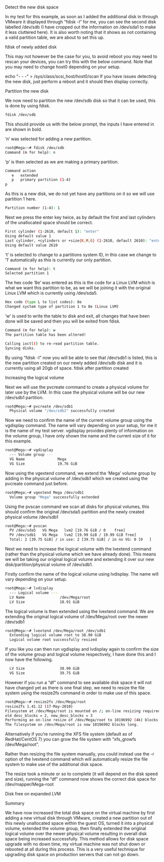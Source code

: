 Detect the new disk space

In my test for this example, as soon as I added the additional disk in through VMware it displayed through “fdisk -l” for me, you can see the second disk labelled /dev/sdb (I have cropped out the information on /dev/sda1 to make it less cluttered here). It is also worth noting that it shows as not containing a valid partition table, we are about to set this up.

fdisk of newly added disk

This may not however be the case for you, to avoid reboot you may need to rescan your devices, you can try this with the below command. Note that you may need to change host0 depending on your setup.

echo "- - -" > /sys/class/scsi_host/host0/scan
If you have issues detecting the new disk, just perform a reboot and it should then display correctly.

Partition the new disk

We now need to partition the new /dev/sdb disk so that it can be used, this is done by using fdisk.
```bash
fdisk /dev/sdb
```
This should provide us with the below prompt, the inputs I have entered in are shown in bold.

‘n’ was selected for adding a new partition.
```bash
root@Mega:~# fdisk /dev/sdb
Command (m for help): n
```
‘p’ is then selected as we are making a primary partition.
```bash
Command action
   e   extended
   p   primary partition (1-4)
p
```
As this is a new disk, we do not yet have any partitions on it so we will use partition 1 here.
```bash
Partition number (1-4): 1
```
Next we press the enter key twice, as by default the first and last cylinders of the unallocated space should be correct.
```bash
First cylinder (1-2610, default 1): "enter"
Using default value 1
Last cylinder, +cylinders or +size{K,M,G} (1-2610, default 2610): "enter"
Using default value 2610
```
‘t’ is selected to change to a partitions system ID, in this case we change to ’1′ automatically as this is currently our only partition.
```bash
Command (m for help): t
Selected partition 1
```
The hex code ’8e’ was entered as this is the code for a Linux LVM which is what we want this partition to be, as we will be joining it with the original Linux LVM which is currently using /dev/sda5.
```bash
Hex code (type L to list codes): 8e
Changed system type of partition 1 to 8e (Linux LVM)
```
‘w’ is used to write the table to disk and exit, all changes that have been done will be saved and then you will be exited from fdisk.
```bash
Command (m for help): w
The partition table has been altered!

Calling ioctl() to re-read partition table.
Syncing disks.
```
By using “fdisk -l” now you will be able to see that /dev/sdb1 is listed, this is the new partition created on our newly added /dev/sdb disk and it is currently using all 20gb of space.
fdisk after partition created

Increasing the logical volume

Next we will use the pvcreate command to create a physical volume for later use by the LVM. In this case the physical volume will be our new /dev/sdb1 partition.
```bash
root@Mega:~# pvcreate /dev/sdb1
  Physical volume "/dev/sdb1" successfully created
```
Now we need to confirm the name of the current volume group using the vgdisplay command. The name will vary depending on your setup, for me it is the name of my test server. vgdisplay provides plenty of information on the volume group, I have only shown the name and the current size of it for this example.
```bash
root@Mega:~# vgdisplay
  --- Volume group ---
  VG Name               Mega
  VG Size               19.76 GiB
```
Now using the vgextend command, we extend the ‘Mega’ volume group by adding in the physical volume of /dev/sdb1 which we created using the pvcreate command just before.
```bash
root@Mega:~# vgextend Mega /dev/sdb1
  Volume group "Mega" successfully extended
```
Using the pvscan command we scan all disks for physical volumes, this should confirm the original /dev/sda5 partition and the newly created physical volume /dev/sdb1
```bash
root@Mega:~# pvscan
  PV /dev/sda5   VG Mega   lvm2 [19.76 GiB / 0    free]
  PV /dev/sdb1   VG Mega   lvm2 [19.99 GiB / 19.99 GiB free]
  Total: 2 [39.75 GiB] / in use: 2 [39.75 GiB] / in no VG: 0 [0   ]
```
Next we need to increase the logical volume with the lvextend command (rather than the physical volume which we have already done). This means we will be taking our original logical volume and extending it over our new disk/partition/physical volume of /dev/sdb1.

Firstly confirm the name of the logical volume using lvdisplay. The name will vary depending on your setup.
```bash
root@Mega:~# lvdisplay
  --- Logical volume ---
  LV Name                /dev/Mega/root
  LV Size                18.91 GiB

```
The logical volume is then extended using the lvextend command. We are extending the original logical volume of /dev/Mega/root over the newer /dev/sdb1
```bash
root@Mega:~# lvextend /dev/Mega/root /dev/sdb1
  Extending logical volume root to 38.90 GiB
  Logical volume root successfully resized
```
If you like you can then run vgdisplay and lvdisplay again to confirm the size of the volume group and logical volume respectively, I have done this and I now have the following.
```bash
  LV Size                38.90 GiB
  VG Size                39.75 GiB
```
However if you run a “df” command to see available disk space it will not have changed yet as there is one final step, we need to resize the file system using the resize2fs command in order to make use of this space.
```bash
root@Mega:~# resize2fs /dev/Mega/root
resize2fs 1.41.12 (17-May-2010)
Filesystem at /dev/Mega/root is mounted on /; on-line resizing required
old desc_blocks = 2, new_desc_blocks = 3
Performing an on-line resize of /dev/Mega/root to 10196992 (4k) blocks.
The filesystem on /dev/Mega/root is now 10196992 blocks long.
```
Alternatively if you’re running the XFS file system (default as of RedHat/CentOS 7) you can grow the file system with “xfs_growfs /dev/Mega/root”.

Rather than resizing the file system manually, you could instead use the -r option of the lvextend command which will automatically resize the file system to make use of the additional disk space.

The resize took a minute or so to complete (it will depend on the disk speed and size), running the “df” command now shows the correct disk space for /dev/mapper/Mega-root

Disk free on expanded LVM

Summary

We have now increased the total disk space on the virtual machine by first adding a new virtual disk through VMware, created a new partition out of this newly unallocated space within the guest OS, turned it into a physical volume, extended the volume group, then finally extended the original logical volume over the newer physical volume resulting in overall disk space being increased successfully. This method allows for disk space upgrade with no down time, my virtual machine was not shut down or rebooted at all during this process. This is a very useful technique for upgrading disk space on production servers that can not go down.
